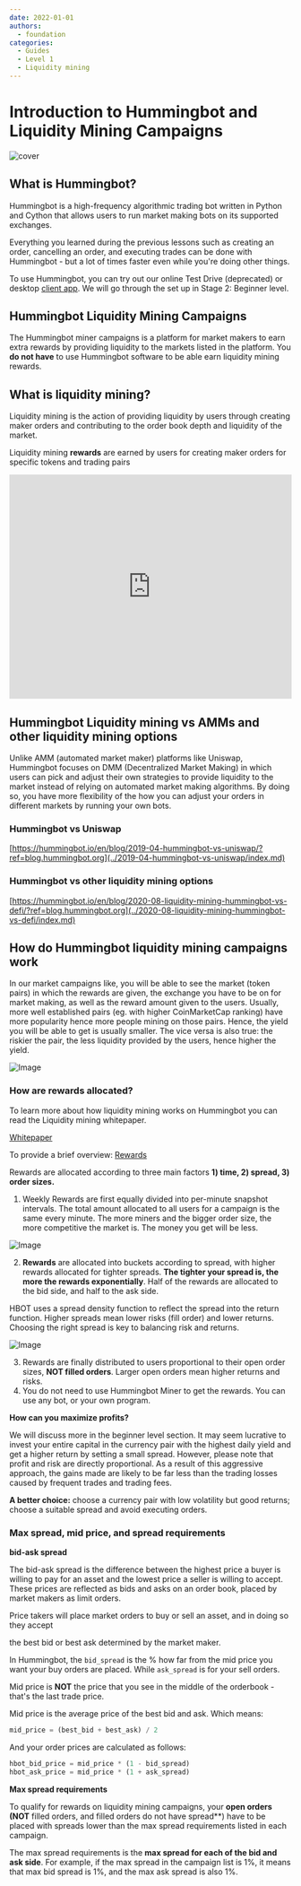 ```yaml
---
date: 2022-01-01
authors:
  - foundation
categories:
  - Guides
  - Level 1
  - Liquidity mining
---
```


# Introduction to Hummingbot and Liquidity Mining Campaigns
![cover](cover.jpg)


## What is Hummingbot?

Hummingbot is a high-frequency algorithmic trading bot written in Python and Cython that allows users to run market making bots on its supported exchanges.

Everything you learned during the previous lessons such as creating an order, cancelling an order, and executing trades can be done with Hummingbot - but a lot of times faster even while you're doing other things.

To use Hummingbot, you can try out our online Test Drive (deprecated) or desktop [client app](/installation/index.md). We will go through the set up in Stage 2: Beginner level.

<!-- more -->

## Hummingbot Liquidity Mining Campaigns

The Hummingbot miner campaigns is a platform for market makers to earn extra rewards by providing liquidity to the markets listed in the platform. You **do not have** to use Hummingbot software to be able earn liquidity mining rewards.


## What is liquidity mining?

Liquidity mining is the action of providing liquidity by users through creating maker orders and contributing to the order book depth and liquidity of the market.

Liquidity mining **rewards** are earned by users for creating maker orders for specific tokens and trading pairs

<iframe style="width:100%; min-height:400px;" src="https://www.youtube.com/embed/ME5osB8sX_s?list=PLDwlNkL_4MMcocIaFMsnddm-T7nFV_zZM" frameborder="0" allow="accelerometer; autoplay; encrypted-media; gyroscope; picture-in-picture" allowfullscreen></iframe>

## Hummingbot Liquidity mining vs AMMs and other liquidity mining options

Unlike AMM (automated market maker) platforms like Uniswap, Hummingbot focuses on DMM (Decentralized Market Making) in which users can pick and adjust their own strategies to provide liquidity to the market instead of relying on automated market making algorithms. By doing so, you have more flexibility of the how you can adjust your orders in different markets by running your own bots.

### Hummingbot vs Uniswap

[https://hummingbot.io/en/blog/2019-04-hummingbot-vs-uniswap/?ref=blog.hummingbot.org](../2019-04-hummingbot-vs-uniswap/index.md)


### Hummingbot vs other liquidity mining options

[https://hummingbot.io/en/blog/2020-08-liquidity-mining-hummingbot-vs-defi/?ref=blog.hummingbot.org](../2020-08-liquidity-mining-hummingbot-vs-defi/index.md)

## How do Hummingbot liquidity mining campaigns work

In our market campaigns like, you will be able to see the market (token pairs) in which the rewards are given, the exchange you have to be on for market making, as well as the reward amount given to the users. Usually, more well established pairs (eg. with higher CoinMarketCap ranking) have more popularity hence more people mining on those pairs. Hence, the yield you will be able to get is usually smaller. The vice versa is also true: the riskier the pair, the less liquidity provided by the users, hence higher the yield.

![Image](image_1.jpg)

### How are rewards allocated?

To learn more about how liquidity mining works on Hummingbot you can read the Liquidity mining whitepaper.

[Whitepaper](https://coinalpha.com/liquidity-mining.pdf)

To provide a brief overview: [Rewards](../2019-12-liquidity-mining-rewards/index.md)

Rewards are allocated according to three main factors **1) time, 2) spread, 3) order sizes.**

1. Weekly Rewards are first equally divided into per-minute snapshot intervals. The total amount allocated to all users for a campaign is the same every minute. The more miners and the bigger order size, the more competitive the market is. The money you get will be less.

![Image](image_2.jpg)

2. **Rewards** are allocated into buckets according to spread, with higher rewards allocated for tighter spreads. **The tighter your spread is, the more the rewards exponentially**. Half of the rewards are allocated to the bid side, and half to the ask side.

HBOT uses a spread density function to reflect the spread into the return function. Higher spreads mean lower risks (fill order) and lower returns. Choosing the right spread is key to balancing risk and returns.

![Image](image_3.jpg)

3. Rewards are finally distributed to users proportional to their open order sizes, **NOT filled orders**. Larger open orders mean higher returns and risks.
4. You do not need to use Hummingbot Miner to get the rewards. You can use any bot, or your own program.

**How can you maximize profits?**

We will discuss more in the beginner level section. It may seem lucrative to invest your entire capital in the currency pair with the highest daily yield and get a higher return by setting a small spread. However, please note that profit and risk are directly proportional. As a result of this aggressive approach, the gains made are likely to be far less than the trading losses caused by frequent trades and trading fees.

**A better choice:** choose a currency pair with low volatility but good returns; choose a suitable spread and avoid executing orders.

### Max spread, mid price, and spread requirements

**bid-ask spread**

The bid-ask spread is the difference between the highest price a buyer is willing to pay for an asset and the lowest price a seller is willing to accept. These prices are reflected as bids and asks on an order book, placed by market makers as limit orders.

Price takers will place market orders to buy or sell an asset, and in doing so they accept

 the best bid or best ask determined by the market maker.

In Hummingbot, the `bid_spread` is the % how far from the mid price you want your buy orders are placed. While `ask_spread` is for your sell orders.

Mid price is **NOT** the price that you see in the middle of the orderbook - that's the last trade price.

Mid price is the average price of the best bid and ask. Which means:

```python
mid_price = (best_bid + best_ask) / 2
```

And your order prices are calculated as follows:

```python
hbot_bid_price = mid_price * (1 - bid_spread)
hbot_ask_price = mid_price * (1 + ask_spread)
```

**Max spread requirements**

To qualify for rewards on liquidity mining campaigns, your **open orders (NOT** filled orders, and filled orders do not have spread**) have to be placed with spreads lower than the max spread requirements listed in each campaign.

The max spread requirements is the **max spread for each of the bid and ask side**. For example, if the max spread in the campaign list is 1%, it means that max bid spread is 1%, and the max ask spread is also 1%.